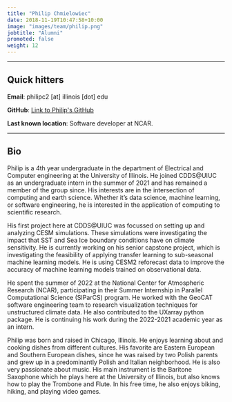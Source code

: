 ```yaml
---
title: "Philip Chmielowiec"
date: 2018-11-19T10:47:58+10:00
image: "images/team/philip.png"
jobtitle: "Alumni"
promoted: false
weight: 12
---
```


---
## Quick hitters
**Email**: philipc2 [at] illinois [dot] edu

**GitHub**: [Link to Philip's GitHub](https://github.com/philipc2)

**Last known location**: Software developer at NCAR.

---
## Bio
Philip is a 4th year undergraduate in the department of Electrical and Computer engineering at the University of Illinois. He joined CDDS@UIUC as an undergraduate intern in the summer of 2021 and has remained a member of the group since. His interests are in the intersection of computing and earth science. Whether it’s data science, machine learning, or software engineering, he is interested in the application of computing to scientific research. 

His first project here at CDDS@UIUC was focussed on setting up and analyzing CESM simulations. These simulations were investigating the impact that SST and Sea Ice boundary conditions have on climate sensitivity. He is currently working on his senior capstone project, which is investigating the feasibility of applying transfer learning to sub-seasonal machine learning models. He is using CESM2 reforecast data to improve the accuracy of machine learning models trained on observational data. 

He spent the summer of 2022 at the National Center for Atmospheric Research (NCAR), participating in their Summer Internship in Parallel Computational Science (SIParCS) program. He worked with the GeoCAT software engineering team to research visualization techniques for unstructured climate data. He also contributed to the UXarray python package. He is continuing his work during the 2022-2021 academic year as an intern. 

Philip was born and raised in Chicago, Illinois. He enjoys learning about and cooking dishes from different cultures. His favorite are Eastern European and Southern European dishes, since he was raised by two Polish parents and grew up in a predominantly Polish and Italian neighborhood. He is also very passionate about music. His main instrument is the Baritone Saxophone which he plays here at the University of Illinois, but also knows how to play the Trombone and Flute. In his free time, he also enjoys biking, hiking, and playing video games.




